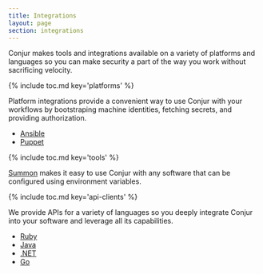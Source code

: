```yaml
---
title: Integrations
layout: page
section: integrations
---
```


Conjur makes tools and integrations available on a variety of platforms
and languages so you can make security a part of the way you work without
sacrificing velocity.

{% include toc.md key='platforms' %}

Platform integrations provide a convenient way to use Conjur with your workflows
by bootstraping machine identities, fetching secrets, and providing
authorization.

* [Ansible](ansible.html)
* [Puppet](puppet.html)

{% include toc.md key='tools' %}

[Summon](summon.html) makes it easy to use Conjur with any software that can be
configured using environment variables.

{% include toc.md key='api-clients' %}

We provide APIs for a variety of languages so you deeply integrate Conjur into
your software and leverage all its capabilities.

* [Ruby](conjur-api-ruby.html)
* [Java](conjur-api-java.html)
* [.NET](conjur-api-dotnet.html)
* [Go](conjur-api-go.html)
